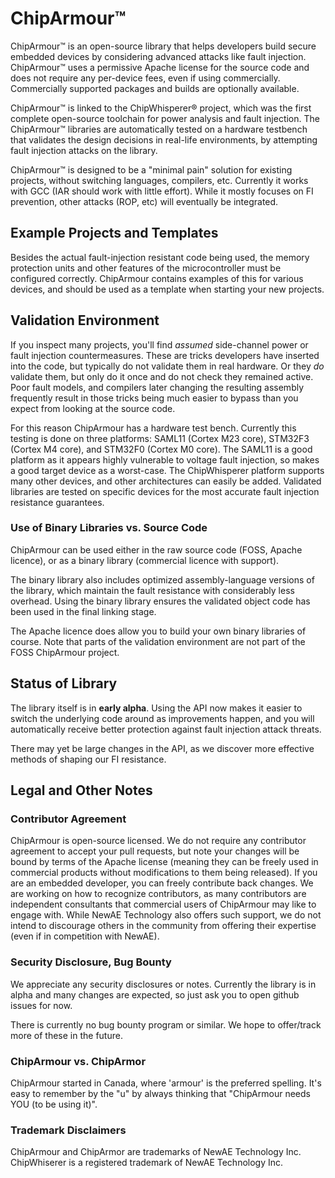 # ChipArmour™

ChipArmour™ is an open-source library that helps developers build secure embedded devices by considering advanced attacks like fault injection. ChipArmour™ uses a permissive Apache license for the source code and does not require any per-device fees, even if using commercially. Commercially supported packages and builds are optionally available.

ChipArmour™ is linked to the ChipWhisperer® project, which was the first complete open-source toolchain for power analysis and fault injection. The ChipArmour™ libraries are automatically tested on a hardware testbench that validates the design decisions in real-life environments, by attempting fault injection attacks on the library.

ChipArmour™ is designed to be a "minimal pain" solution for existing projects, without switching languages, compilers, etc. Currently it works with GCC (IAR should work with little effort). While it mostly focuses on FI prevention, other attacks (ROP, etc) will eventually be integrated.

## Example Projects and Templates

Besides the actual fault-injection resistant code being used, the memory protection units and other features of the microcontroller must be configured correctly. ChipArmour contains examples of this for various devices, and should be used as a template when starting your new projects.

## Validation Environment

If you inspect many projects, you'll find *assumed* side-channel power or fault injection countermeasures. These are tricks developers have inserted into the code, but typically do not validate them in real hardware. Or they *do* validate them, but only do it once and do not check they remained active. Poor fault models, and compilers later changing the resulting assembly frequently result in those tricks being much easier to bypass than you expect from looking at the source code.

For this reason ChipArmour has a hardware test bench. Currently this testing is done on three platforms: SAML11 (Cortex M23 core), STM32F3 (Cortex M4 core), and STM32F0 (Cortex M0 core). The SAML11 is a good platform as it appears highly vulnerable to voltage fault injection, so makes a good target device as a worst-case. The ChipWhisperer platform supports many other devices, and other architectures can easily be added. Validated libraries are tested on specific devices for the most accurate fault injection resistance guarantees.

### Use of Binary Libraries vs. Source Code

ChipArmour can be used either in the raw source code (FOSS, Apache licence), or as a binary library (commercial licence with support).

The binary library also includes optimized assembly-language versions of the library, which maintain the fault resistance with considerably less overhead. Using the binary library ensures the validated object code has been used in the final linking stage.

The Apache licence does allow you to build your own binary libraries of course. Note that parts of the validation environment are not part of the FOSS ChipArmour project.

## Status of Library

The library itself is in **early alpha**. Using the API now makes it easier to switch the underlying code around as improvements happen, and you will automatically receive better protection against fault injection attack threats.

There may yet be large changes in the API, as we discover more effective methods of shaping our FI resistance.

## Legal and Other Notes


### Contributor Agreement

ChipArmour is open-source licensed. We do not require any contributor agreement to accept your pull requests, but note your changes will be bound by terms of the Apache license (meaning they can be freely used in commercial products without modifications to them being released). If you are an embedded developer, you can freely contribute back changes. We are working on how to recognize contributors, as many contributors are independent consultants that commercial users of ChipArmour may like to engage with. While NewAE Technology also offers such support, we do not intend to discourage others in the community from offering their expertise (even if in competition with NewAE).

### Security Disclosure, Bug Bounty

We appreciate any security disclosures or notes. Currently the library is in alpha and many changes are expected, so just ask you to open github issues for now.

There is currently no bug bounty program or similar. We hope to offer/track more of these in the future.

### ChipArmour vs. ChipArmor

ChipArmour started in Canada, where 'armour' is the preferred spelling. It's easy to remember by the "u" by always thinking that "ChipArmour needs YOU (to be using it)".

### Trademark Disclaimers

ChipArmour and ChipArmor are trademarks of NewAE Technology Inc. ChipWhiserer is a registered trademark of NewAE Technology Inc.
